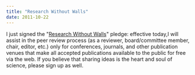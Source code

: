 ```yaml
---
title: "Research Without Walls"
date: 2011-10-22
---
```

I just signed the "<a href="http://www.researchwithoutwalls.org/">Research Without Walls</a>" pledge: effective today,I will assist in the peer review process (as a reviewer, board/committee member, chair, editor, etc.) only for conferences, journals, and other publication venues that make all accepted publications available to the public for free via the web. If you believe that sharing ideas is the heart and soul of science, please sign up as well.
